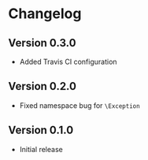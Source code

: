 # Changelog

## Version 0.3.0

- Added Travis CI configuration

## Version 0.2.0

- Fixed namespace bug for `\Exception`

## Version 0.1.0

- Initial release